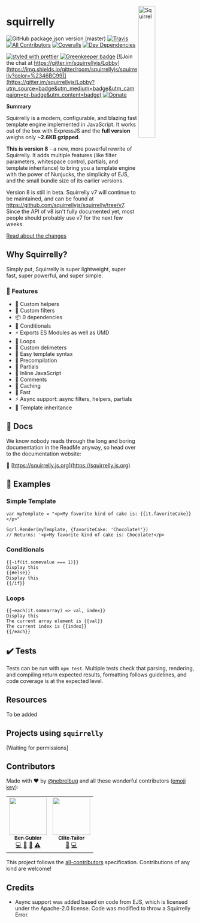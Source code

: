 <a href="https://squirrelly.js.org"><img src="https://cdn.jsdelivr.net/gh/squirrellyjs/squirrelly-logo/svg-minified/squirrelly-fit-acorn.svg" align="right" width="30%" alt="Squirrel"></a>

# squirrelly

<!-- ALL-CONTRIBUTORS-BADGE:START - Do not remove or modify this section -->
[logo]: https://img.shields.io/badge/all_contributors-2-orange.svg 'Number of contributors on All-Contributors'
<!-- ALL-CONTRIBUTORS-BADGE:END -->

![GitHub package.json version (master)](https://img.shields.io/github/package-json/v/squirrellyjs/squirrelly/master?label=current%20version)
[![Travis](https://img.shields.io/travis/com/squirrellyjs/squirrelly/master.svg)](https://travis-ci.com/squirrellyjs/squirrelly)
[![All Contributors][logo]](#contributors-)
[![Coveralls](https://img.shields.io/coveralls/squirrellyjs/squirrelly.svg)](https://coveralls.io/github/squirrellyjs/squirrelly)
[![Dev Dependencies](https://img.shields.io/david/dev/squirrellyjs/squirrelly)](https://david-dm.org/squirrellyjs/squirrelly?type=dev)

[![styled with prettier](https://img.shields.io/badge/styled_with-prettier-ff69b4.svg)](https://github.com/prettier/prettier)
[![Greenkeeper badge](https://badges.greenkeeper.io/squirrellyjs/squirrelly.svg)](https://greenkeeper.io/)
[![Join the chat at https://gitter.im/squirrellyjs/Lobby](https://img.shields.io/gitter/room/squirrellyjs/squirrelly?color=%2346BC99)](https://gitter.im/squirrellyjs/Lobby?utm_source=badge&utm_medium=badge&utm_campaign=pr-badge&utm_content=badge)
[![Donate](https://img.shields.io/badge/donate-paypal-blue.svg)](https://paypal.me/bengubler)

**Summary**

Squirrelly is a modern, configurable, and blazing fast template engine implemented in JavaScript. It works out of the box with ExpressJS and the **full version** weighs only **~2.6KB gzipped**.

**This is version 8** - a new, more powerful rewrite of Squirrelly. It adds multiple features (like filter parameters, whitespace control, partials, and template inheritance) to bring you a template engine with the power of Nunjucks, the simplicity of EJS, and the small bundle size of its earlier versions.

Version 8 is still in beta. Squirrelly v7 will continue to be maintained, and can be found at https://github.com/squirrellyjs/squirrelly/tree/v7. Since the API of v8 isn't fully documented yet, most people should probably use v7 for the next few weeks.

[Read about the changes](https://squirrelly.js.org)

## Why Squirrelly?

Simply put, Squirrelly is super lightweight, super fast, super powerful, and super simple.

### 🌟 Features

- 🔧 Custom helpers
- 🔧 Custom filters
- 📦 0 dependencies
- 🔨 Conditionals
- ⚡️ Exports ES Modules as well as UMD
- 🔨 Loops
- 🔧 Custom delimeters
- 📝 Easy template syntax
- 🔧 Precompilation
- 🔨 Partials
- 🔧 Inline JavaScript
- 🔨 Comments
- 🔧 Caching
- 🚀 Fast
- ⚡️ Async support: async filters, helpers, partials
- 🔧 Template inheritance

## 📜 Docs

We know nobody reads through the long and boring documentation in the ReadMe anyway, so head over to the documentation website:

📝 [https://squirrelly.js.org](https://squirrelly.js.org)

## 📓 Examples

### Simple Template

```
var myTemplate = "<p>My favorite kind of cake is: {{it.favoriteCake}}</p>"

Sqrl.Render(myTemplate, {favoriteCake: 'Chocolate!'})
// Returns: '<p>My favorite kind of cake is: Chocolate!</p>
```

### Conditionals

```
{{~if(it.somevalue === 1)}}
Display this
{{#else}}
Display this
{{/if}}
```

### Loops

```
{{~each(it.somearray) => val, index}}
Display this
The current array element is {{val}}
The current index is {{index}}
{{/each}}
```

## ✔️ Tests

Tests can be run with `npm test`. Multiple tests check that parsing, rendering, and compiling return expected results, formatting follows guidelines, and code coverage is at the expected level.

## Resources

To be added

## Projects using `squirrelly`

[Waiting for permissions]

## Contributors

Made with ❤ by [@nebrelbug](https://github.com/nebrelbug) and all these wonderful contributors ([emoji key](https://github.com/kentcdodds/all-contributors#emoji-key)):

<!-- ALL-CONTRIBUTORS-LIST:START - Do not remove or modify this section -->
<!-- prettier-ignore-start -->
<!-- markdownlint-disable -->
<table>
  <tr>
    <td align="center"><a href="http://www.bengubler.com"><img src="https://avatars3.githubusercontent.com/u/25597854?v=4" width="100px;" alt=""/><br /><sub><b>Ben Gubler</b></sub></a><br /><a href="https://github.com/squirrellyjs/squirrelly/commits?author=nebrelbug" title="Code">💻</a> <a href="#question-nebrelbug" title="Answering Questions">💬</a> <a href="https://github.com/squirrellyjs/squirrelly/commits?author=nebrelbug" title="Documentation">📖</a> <a href="https://github.com/squirrellyjs/squirrelly/commits?author=nebrelbug" title="Tests">⚠️</a></td>
    <td align="center"><a href="http://ducnhatphung@gmail.com"><img src="https://avatars1.githubusercontent.com/u/16368559?v=4" width="100px;" alt=""/><br /><sub><b>Clite Tailor</b></sub></a><br /><a href="#ideas-clitetailor" title="Ideas, Planning, & Feedback">🤔</a> <a href="https://github.com/squirrellyjs/squirrelly/commits?author=clitetailor" title="Code">💻</a></td>
  </tr>
</table>

<!-- markdownlint-enable -->
<!-- prettier-ignore-end -->
<!-- ALL-CONTRIBUTORS-LIST:END -->

This project follows the [all-contributors](https://github.com/kentcdodds/all-contributors) specification. Contributions of any kind are welcome!

## Credits

- Async support was added based on code from EJS, which is licensed under the Apache-2.0 license. Code was modified to throw a Squirrelly Error.
